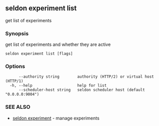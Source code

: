 ---
---

## seldon experiment list

get list of experiments

### Synopsis

get list of experiments and whether they are active

```
seldon experiment list [flags]
```

### Options

```
      --authority string        authority (HTTP/2) or virtual host (HTTP/1)
  -h, --help                    help for list
      --scheduler-host string   seldon scheduler host (default "0.0.0.0:9004")
```

### SEE ALSO

* [seldon experiment](seldon_experiment.md)	 - manage experiments

